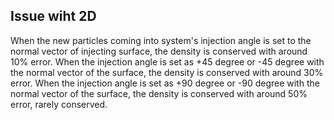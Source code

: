 
## Issue wiht 2D
When the new particles coming into system's injection angle is set to the normal vector of injecting surface, the density is conserved with around 10% error.
When the injection angle is set as +45 degree or -45 degree with the normal vector of the surface, the density is conserved with around 30% error.
When the injection angle is set as +90 degree or -90 degree with the normal vector of the surface, the density is conserved with around 50% error, rarely conserved.